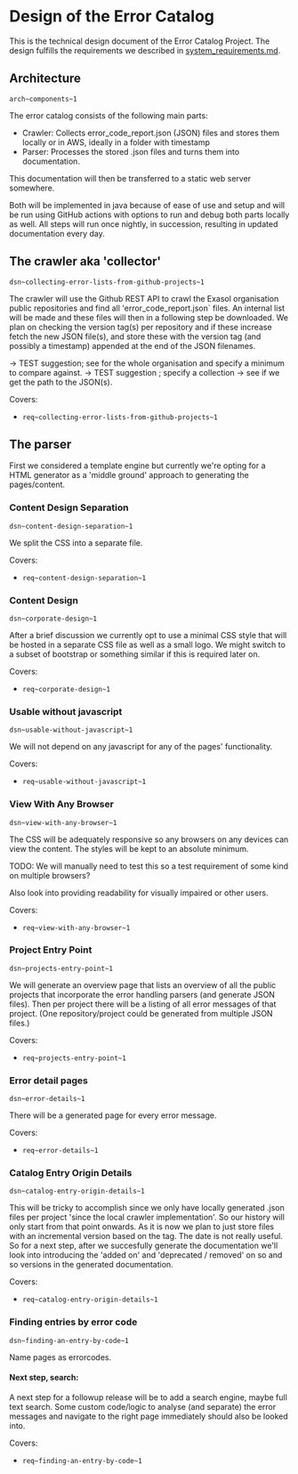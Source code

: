 # Design of the Error Catalog

This is the technical design document of the Error Catalog Project. The design fulfills the requirements we described in [system_requirements.md](system_requirements.md).

## Architecture

`arch~components~1`

The error catalog consists of the following main parts:

* Crawler: Collects error_code_report.json (JSON) files and stores them locally or in AWS, ideally in a folder with timestamp
* Parser: Processes the stored .json files and turns them into documentation.

This documentation will then be transferred to a static web server somewhere.

Both will be implemented in java because of ease of use and setup and will be run using GitHub actions with options to run and debug both parts locally as well. All steps will run once nightly, in succession, resulting in updated documentation every day.

## The crawler aka 'collector'

`dsn~collecting-error-lists-from-github-projects~1`

The crawler will use the Github REST API to crawl the Exasol organisation public repositories and find all 'error_code_report.json` files. An internal list will be made and these files will then in a following step be downloaded. We plan on checking the version tag(s) per repository and if these increase fetch the new JSON file(s), and store these with the version tag (and possibly a timestamp) appended at the end of the JSON filenames.

-> TEST suggestion; see for the whole organisation and specify a minimum to compare against. -> TEST suggestion ; specify a collection -> see if we get the path to the JSON(s).

Covers:

* `req~collecting-error-lists-from-github-projects~1`

## The parser

First we considered a template engine but currently we're opting for a HTML generator as a 'middle ground' approach to generating the pages/content.

### Content Design Separation

`dsn~content-design-separation~1`

We split the CSS into a separate file.

Covers:

* `req~content-design-separation~1`

### Content Design

`dsn~corporate-design~1`

After a brief discussion we currently opt to use a minimal CSS style that will be hosted in a separate CSS file as well as a small logo. We might switch to a subset of bootstrap or something similar if this is required later on.

Covers:

* `req~corporate-design~1`

### Usable without javascript

`dsn~usable-without-javascript~1`

We will not depend on any javascript for any of the pages' functionality.

Covers:

* `req~usable-without-javascript~1`

### View With Any Browser

`dsn~view-with-any-browser~1`

The CSS will be adequately responsive so any browsers on any devices can view the content. The styles will be kept to an absolute minimum.

TODO: We will manually need to test this so a test requirement of some kind on multiple browsers?

Also look into providing readability for visually impaired or other users.

Covers:

* `req~view-with-any-browser~1`

### Project Entry Point

`dsn~projects-entry-point~1`

We will generate an overview page that lists an overview of all the public projects that incorporate the error handling parsers (and generate JSON files). Then per project there will be a listing of all error messages of that project.
(One repository/project could be generated from multiple JSON files.)

Covers:

* `req~projects-entry-point~1`

### Error detail pages

`dsn~error-details~1`

There will be a generated page for every error message.

Covers:

* `req~error-details~1`

### Catalog Entry Origin Details

`dsn~catalog-entry-origin-details~1`

This will be tricky to accomplish since we only have locally generated .json files per project 'since the local crawler implementation'. So our history will only start from that point onwards. As it is now we plan to just store files with an incremental version based on the tag. The date is not really useful. So for a next step, after we succesfully generate the documentation we'll look into introducing the 'added on' and 'deprecated / removed' on so and so versions in the generated documentation.

Covers:

* `req~catalog-entry-origin-details~1`

### Finding entries by error code

`dsn~finding-an-entry-by-code~1`

Name pages as errorcodes.

#### Next step, search:

A next step for a followup release will be to add a search engine, maybe full text search. Some custom code/logic to analyse (and separate) the error messages and navigate to the right page immediately should also be looked into.

Covers:

* `req~finding-an-entry-by-code~1` 


